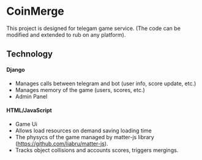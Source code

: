 
# CoinMerge

This project is designed for telegam game service.
(The code can be modified and extended to rub on any platform).

## Technology
#### Django
- Manages calls between telegram and bot (user info, score update, etc.)
- Manages memory of the game (users, scores, etc.)
- Admin Panel
#### HTML/JavaScript
- Game Ui
- Allows load resources on demand saving loading time
- The physycs of the game managed by matter-js library (https://github.com/liabru/matter-js).
- Tracks object collisions and accounts scores, triggers mergings.